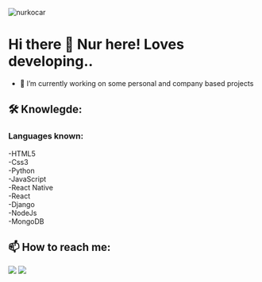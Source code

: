 <p align="left"> <img src="https://komarev.com/ghpvc/?username=nurkocar" alt="nurkocar" /> </p>

# Hi there 👋 Nur here! Loves developing..
- 🔭 I’m currently working on some personal and company based projects

## 🛠 Knowlegde:<br>
### Languages known:<br>
  -HTML5<br>
  -Css3<br>
  -Python<br>
  -JavaScript<br>
  -React Native<br>
  -React<br>
  -Django<br>
  -NodeJs<br>
  -MongoDB<br>
  
  
  
 ## 📫 How to reach me: <br>
[![](https://img.shields.io/badge/linkedin-%230077B5.svg?&style=for-the-badge&logo=linkedin&logoColor=white)](https://www.linkedin.com/in/nur-kocar/)
[![](https://img.shields.io/badge/medium-%2312100E.svg?&style=for-the-badge&logo=medium&logoColor=white)](https://medium.com/@fatmanurkocar61)
<!-- <span style="margin-left:50em;" >✨ LinkedIn:</span> <a href='https://www.linkedin.com/in/nur-kocar/'>nurkocar</a> -->

<!--
**nurkocar/nurkocar** is a ✨ _special_ ✨ repository because its `README.md` (this file) appears on your GitHub profile.

Here are some ideas to get you started:

- 🔭 I’m currently working on some personal projects
- 🌱 I’m currently learning JavaScript
- 👯 I’m looking to collaborate on ...
- 🤔 I’m looking for help with ...
- 💬 Ask me about ...
- 📫 How to reach me: ...
- 😄 Pronouns: ...
- ⚡ Fun fact: ...
-->
